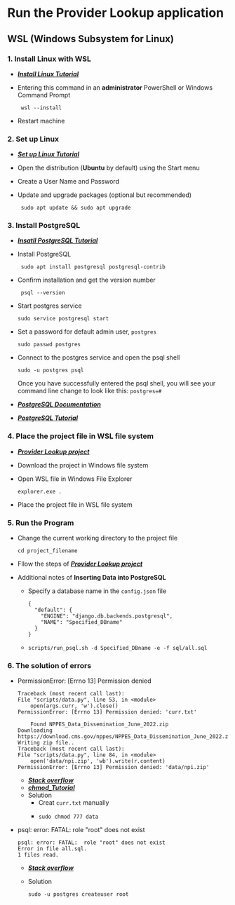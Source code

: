 # Run the Provider Lookup application

## WSL (Windows Subsystem for Linux)

### 1. Install Linux with WSL
- ***[Install Linux Tutorial](https://docs.microsoft.com/en-us/windows/wsl/install)***  
- Entering this command in an **administrator** PowerShell or Windows Command Prompt
   
   ``` 
    wsl --install 
    ```

- Restart machine

### 2. Set up Linux
- ***[Set up Linux Tutorial](https://docs.microsoft.com/en-us/windows/wsl/setup/environment#set-up-your-linux-username-and-password)***
- Open the distribution (**Ubuntu** by default) using the Start menu
- Create a User Name and Password
- Update and upgrade packages (optional but recommended)
   
   ```
    sudo apt update && sudo apt upgrade
    ```

### 3. Install PostgreSQL
- ***[Insatll PostgreSQL Tutorial](https://docs.microsoft.com/en-us/windows/wsl/tutorials/wsl-database)***
- Install PostgreSQL    
   
   ```
    sudo apt install postgresql postgresql-contrib
    ```

- Confirm installation and get the version number   
   
   ```
    psql --version
    ```

- Start postgres service  

    ```
    sudo service postgresql start
    ```

- Set a password for default admin user, ```postgres```    
 
    ```
    sudo passwd postgres
    ```

- Connect to the postgres service and open the psql shell  
    
    ```
    sudo -u postgres psql
    ```
    
    Once you have successfully entered the psql shell, you will see your command line change to look like this: ```postgres=#```
- ***[PostgreSQL Documentation](https://www.postgresql.org/docs/current/)***
- ***[PostgreSQL Tutorial](https://www.postgresqltutorial.com/)***

### 4. Place the project file in WSL file system
- ***[Provider Lookup project](https://github.com/Shikhar-G/Provider-Lookup)***
- Download the project in Windows file system
- Open WSL file in Windows File Explorer
    
    ```
    explorer.exe .
    ```

- Place the project file in WSL file system

### 5. Run the Program
- Change the current working directory to the project file
    
    ```
    cd project_filename
    ```

- Fllow the steps of ***[Provider Lookup project](https://github.com/Shikhar-G/Provider-Lookup)***
- Additional notes of **Inserting Data into PostgreSQL**
    - Specify a database name in the ```config.json``` file
       
        ```
        {
          "default": {
            "ENGINE": "django.db.backends.postgresql",
            "NAME": "Specified_DBname"
          }
        }
        ```
   
    - ```
      scripts/run_psql.sh -d Specified_DBname -e -f sql/all.sql
      ```

### 6. The solution of errors
- PermissionError: [Errno 13] Permission denied
    
    ```
    Traceback (most recent call last):
    File "scripts/data.py", line 53, in <module>
        open(args.curr, 'w').close()
    PermissionError: [Errno 13] Permission denied: 'curr.txt'
    ```
    
    ```
        Found NPPES_Data_Dissemination_June_2022.zip
    Downloading https://download.cms.gov/nppes/NPPES_Data_Dissemination_June_2022.zip
    Writing zip file..
    Traceback (most recent call last):
    File "scripts/data.py", line 84, in <module>
        open('data/npi.zip', 'wb').write(r.content)
    PermissionError: [Errno 13] Permission denied: 'data/npi.zip'
    ```
    
    - ***[Stack overflow](https://stackoverflow.com/questions/46815585/linux-server-python-oserror-errno-13-permission-denied)***
    - ***[chmod_Tutorial](https://ss64.com/bash/chmod.html)***
    - Solution
        - Creat ```curr.txt``` manually
        - ```
          sudo chmod 777 data
          ```

- psql: error: FATAL:  role "root" does not exist
    
    ```
    psql: error: FATAL:  role "root" does not exist
    Error in file all.sql.
    1 files read.
    ```
    
    - ***[Stack overflow](https://stackoverflow.com/questions/11919391/postgresql-error-fatal-role-username-does-not-exist)***
    - Solution
        
        ```
        sudo -u postgres createuser root
        ```
